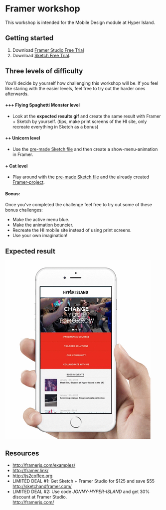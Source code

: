 # Framer workshop 
This workshop is intended for the Mobile Design module at Hyper Island.

## Getting started
1. Download [Framer Studio Free Trial](http://framerjs.com/)
2. Download [Sketch Free Trial](http://bohemiancoding.com/sketch/).

## Three levels of difficulty
You’ll decide by yourself how challenging this workshop will be. If you feel like staring with the easier levels, feel free to try out the harder ones afterwards.

#### +++ Flying Spaghetti Monster level
* Look at the **expected results gif** and create the same result with Framer + Sketch by yourself. (tips, make print screens of the HI site, only recreate everything in Sketch as a bonus)

#### ++ Unicorn level
* Use the [pre-made Sketch file]() and then create a show-menu-animation in Framer.

#### + Cat level
* Play around with the [pre-made Sketch file]() and the already created [Framer-project](). 

#### Bonus:
Once you’ve completed the challenge feel free to try out some of these bonus challenges:
* Make the active menu blue.
* Make the animation bouncier.
* Recreate the HI mobile site instead of using print screens.
* Use your own imagination!

## Expected result
![Result](result.gif)

## Resources
* http://framerjs.com/examples/
* http://framer.link/
* http://js2coffee.org
* LIMITED DEAL #1: Get Sketch + Framer Studio for $125 and save $55  
http://sketchandframer.com/
* LIMITED DEAL #2: Use code *JONNY-HYPER-ISLAND* and get 30% discount at Framer Studio.  
http://framerjs.com/